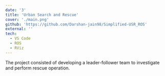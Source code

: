 ```yaml
---
date: '3'
title: 'Urban Search and Rescue'
cover: './main.png'
github: 'https://github.com/Darshan-jain98/Simplified-USR_ROS'
external: ''
tech:
  - VS Code
  - ROS
  - RViz
---
```


The project consisted of developing a leader-follower team to investigate and perform rescue operation. 
